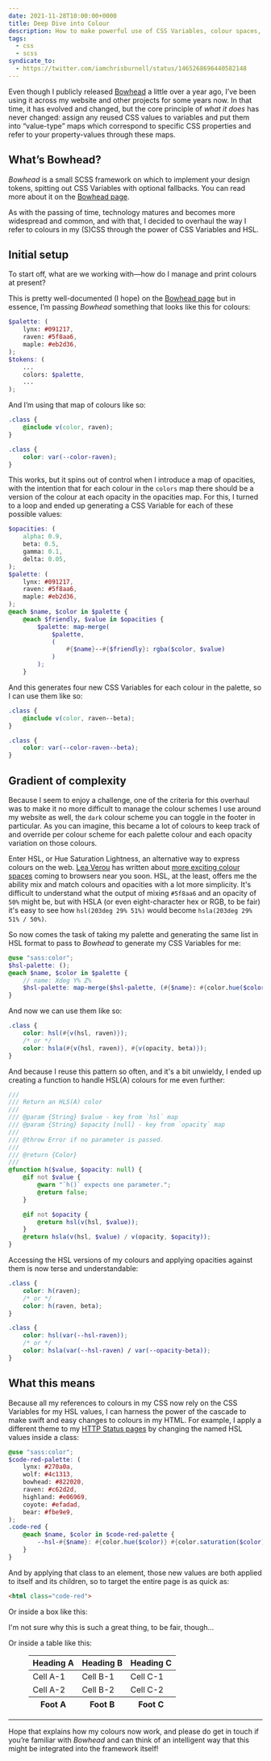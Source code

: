 ```yaml
---
date: 2021-11-28T10:00:00+0000
title: Deep Dive into Colour
description: How to make powerful use of CSS Variables, colour spaces, and the cascade using Bowhead.
tags:
  - css
  - scss
syndicate_to:
  - https://twitter.com/iamchrisburnell/status/1465268696440582148
---
```


Even though I publicly released [Bowhead](/bowhead/) a little over a year ago, I’ve been using it across my website and other projects for some years now. In that time, it has evolved and changed, but the core principle of *what it does* has never changed: assign any reused CSS values to variables and put them into <q>value-type</q> maps which correspond to specific CSS properties and refer to your property-values through these maps.

<div class=" [ box ] ">
	<h2>What’s Bowhead?</h2>
	<p><em>Bowhead</em> is a small SCSS framework on which to implement your design tokens, spitting out CSS Variables with optional fallbacks. You can read more about it on the <a href="/bowhead/">Bowhead page</a>.</p>
</div>

As with the passing of time, technology matures and becomes more widespread and common, and with that, I decided to overhaul the way I refer to colours in my (S)CSS through the power of CSS Variables and HSL.

## Initial setup

To start off, what are we working with—how do I manage and print colours at present?

This is pretty well-documented (I hope) on the [Bowhead page](/bowhead/) but in essence, I’m passing *Bowhead* something that looks like this for colours:

```scss
$palette: (
	lynx: #091217,
	raven: #5f8aa6,
	maple: #eb2d36,
);
$tokens: (
	...
	colors: $palette,
	...
);
```

And I’m using that map of colours like so:

```scss
.class {
	@include v(color, raven);
}
```

```css
.class {
	color: var(--color-raven);
}
```

This works, but it spins out of control when I introduce a map of opacities, with the intention that for each colour in the `colors` map there should be a version of the colour at each opacity in the opacities map. For this, I turned to a loop and ended up generating a CSS Variable for each of these possible values:

```scss
$opacities: (
	alpha: 0.9,
	beta: 0.5,
	gamma: 0.1,
	delta: 0.05,
);
$palette: (
	lynx: #091217,
	raven: #5f8aa6,
	maple: #eb2d36,
);
@each $name, $color in $palette {
    @each $friendly, $value in $opacities {
        $palette: map-merge(
            $palette,
            (
                #{$name}--#{$friendly}: rgba($color, $value)
            )
        );
    }
```

And this generates four new CSS Variables for each colour in the palette, so I can use them like so:

```scss
.class {
	@include v(color, raven--beta);
}
```

```css
.class {
	color: var(--color-raven--beta);
}
```

## Gradient of complexity

Because I seem to enjoy a challenge, one of the criteria for this overhaul was to make it no more difficult to manage the colour schemes I use around my website as well, the `dark` colour scheme you can toggle in the footer in particular. As you can imagine, this became a lot of colours to keep track of and override per colour scheme for each palette colour and each opacity variation on those colours.

Enter HSL, or Hue Saturation Lightness, an alternative way to express colours on the web. [Lea Verou](https://lea.verou.me) has written about [more exciting colour spaces](https://lea.verou.me/2020/04/lch-colors-in-css-what-why-and-how/) coming to browsers near you soon. HSL, at the least, offers me the ability mix and match colours and opacities with a lot more simplicity. It's difficult to understand what the output of mixing `#5f8aa6` and an opacity of `50%` might be, but with HSLA (or even eight-character hex or RGB, to be fair) it's easy to see how `hsl(203deg 29% 51%)` would become `hsla(203deg 29% 51% / 50%)`.

So now comes the task of taking my palette and generating the same list in HSL format to pass to *Bowhead* to generate my CSS Variables for me:

```scss
@use "sass:color";
$hsl-palette: ();
@each $name, $color in $palette {
	// name: Xdeg Y% Z%
	$hsl-palette: map-merge($hsl-palette, (#{$name}: #{color.hue($color)} #{color.saturation($color)} #{color.lightness($color)}));
}
```

And now we can use them like so:

```scss
.class {
	color: hsl(#{v(hsl, raven)});
	/* or */
	color: hsla(#{v(hsl, raven)}, #{v(opacity, beta)});
}
```

And because I reuse this pattern so often, and it's a bit unwieldy, I ended up creating a function to handle HSL(A) colours for me even further:

```scss
///
/// Return an HLS(A) color
///
/// @param {String} $value - key from `hsl` map
/// @param {String} $opacity [null] - key from `opacity` map
///
/// @throw Error if no parameter is passed.
///
/// @return {Color}
///
@function h($value, $opacity: null) {
	@if not $value {
		@warn "`h()` expects one parameter.";
		@return false;
	}

	@if not $opacity {
		@return hsl(v(hsl, $value));
	}
	@return hsla(v(hsl, $value) / v(opacity, $opacity));
}
```

Accessing the HSL versions of my colours and applying opacities against them is now terse and understandable:

```scss
.class {
	color: h(raven);
	/* or */
	color: h(raven, beta);
}
```

```css
.class {
	color: hsl(var(--hsl-raven));
	/* or */
	color: hsla(var(--hsl-raven) / var(--opacity-beta));
}
```

## What this means

Because all my references to colours in my CSS now rely on the CSS Variables for my HSL values, I can harness the power of the cascade to make swift and easy changes to colours in my HTML. For example, I apply a different theme to my [HTTP Status pages](https://chrisburnell.com/418.html) by changing the named HSL values inside a class:

```scss
@use "sass:color";
$code-red-palette: (
	lynx: #270a0a,
	wolf: #4c1313,
	bowhead: #822020,
	raven: #c62d2d,
	highland: #e06969,
	coyote: #efadad,
	bear: #fbe9e9,
);
.code-red {
	@each $name, $color in $code-red-palette {
		--hsl-#{$name}: #{color.hue($color)} #{color.saturation($color)} #{color.lightness($color)};
	}
}
```

And by applying that class to an element, those new values are both applied to itself and its children, so to target the entire page is as quick as:

```html
<html class="code-red">
```

Or inside a box like this:

<div class=" [ box ] [ code-red  silly ] ">
	<p>I'm not sure why this is such a great thing, to be fair, though…</p>
</div>

Or inside a table like this:

<figure>
	<table class=" [ dark ] ">
		<thead>
			<tr>
				<th>Heading A</th>
				<th>Heading B</th>
				<th>Heading C</th>
			</tr>
		</thead>
		<tbody>
			<tr>
				<td>Cell A-1</td>
				<td>Cell B-1</td>
				<td>Cell C-1</td>
			</tr>
			<tr>
				<td>Cell A-2</td>
				<td>Cell B-2</td>
				<td>Cell C-2</td>
			</tr>
		</tbody>
		<tfoot>
			<tr>
				<th>Foot A</th>
				<th>Foot B</th>
				<th>Foot C</th>
			</tr>
		</tfoot>
	</table>
</figure>

--------

Hope that explains how my colours now work, and please do get in touch if you’re familiar with *Bowhead* and can think of an intelligent way that this might be integrated into the framework itself!
